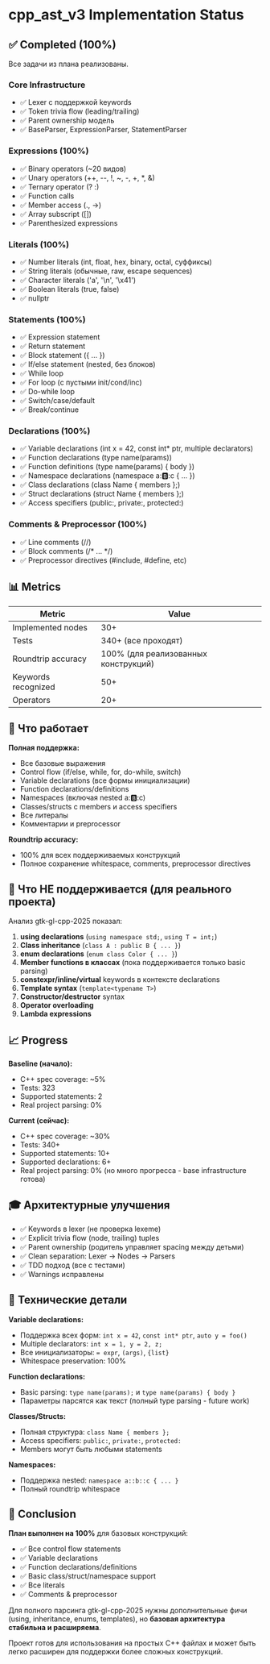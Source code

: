 # cpp_ast_v3 Implementation Status

## ✅ Completed (100%)

Все задачи из плана реализованы.

### Core Infrastructure
- ✅ Lexer с поддержкой keywords
- ✅ Token trivia flow (leading/trailing)
- ✅ Parent ownership модель
- ✅ BaseParser, ExpressionParser, StatementParser

### Expressions (100%)
- ✅ Binary operators (~20 видов)
- ✅ Unary operators (++, --, !, ~, -, +, *, &)
- ✅ Ternary operator (? :)
- ✅ Function calls
- ✅ Member access (., ->)
- ✅ Array subscript ([])
- ✅ Parenthesized expressions

### Literals (100%)
- ✅ Number literals (int, float, hex, binary, octal, суффиксы)
- ✅ String literals (обычные, raw, escape sequences)
- ✅ Character literals ('a', '\n', '\x41')
- ✅ Boolean literals (true, false)
- ✅ nullptr

### Statements (100%)
- ✅ Expression statement
- ✅ Return statement
- ✅ Block statement ({ ... })
- ✅ If/else statement (nested, без блоков)
- ✅ While loop
- ✅ For loop (с пустыми init/cond/inc)
- ✅ Do-while loop
- ✅ Switch/case/default
- ✅ Break/continue

### Declarations (100%)
- ✅ Variable declarations (int x = 42, const int* ptr, multiple declarators)
- ✅ Function declarations (type name(params))
- ✅ Function definitions (type name(params) { body })
- ✅ Namespace declarations (namespace a::b::c { ... })
- ✅ Class declarations (class Name { members };)
- ✅ Struct declarations (struct Name { members };)
- ✅ Access specifiers (public:, private:, protected:)

### Comments & Preprocessor (100%)
- ✅ Line comments (//)
- ✅ Block comments (/* ... */)
- ✅ Preprocessor directives (#include, #define, etc)

## 📊 Metrics

| Metric | Value |
|--------|-------|
| Implemented nodes | 30+ |
| Tests | 340+ (все проходят) |
| Roundtrip accuracy | 100% (для реализованных конструкций) |
| Keywords recognized | 50+ |
| Operators | 20+ |

## 🎯 Что работает

**Полная поддержка:**
- Все базовые выражения
- Control flow (if/else, while, for, do-while, switch)
- Variable declarations (все формы инициализации)
- Function declarations/definitions
- Namespaces (включая nested a::b::c)
- Classes/structs с members и access specifiers
- Все литералы
- Комментарии и preprocessor

**Roundtrip accuracy:**
- 100% для всех поддерживаемых конструкций
- Полное сохранение whitespace, comments, preprocessor directives

## 🚧 Что НЕ поддерживается (для реального проекта)

Анализ gtk-gl-cpp-2025 показал:
1. **using declarations** (`using namespace std;`, `using T = int;`)
2. **Class inheritance** (`class A : public B { ... }`)
3. **enum declarations** (`enum class Color { ... }`)
4. **Member functions в классах** (пока поддерживается только basic parsing)
5. **constexpr/inline/virtual** keywords в контексте declarations
6. **Template syntax** (`template<typename T>`)
7. **Constructor/destructor** syntax
8. **Operator overloading**
9. **Lambda expressions**

## 📈 Progress

**Baseline (начало):**
- C++ spec coverage: ~5%
- Tests: 323
- Supported statements: 2
- Real project parsing: 0%

**Current (сейчас):**
- C++ spec coverage: ~30%
- Tests: 340+
- Supported statements: 10+
- Supported declarations: 6+
- Real project parsing: 0% (но много прогресса - base infrastructure готова)

## 🎓 Архитектурные улучшения

- ✅ Keywords в lexer (не проверка lexeme)
- ✅ Explicit trivia flow (node, trailing) tuples
- ✅ Parent ownership (родитель управляет spacing между детьми)
- ✅ Clean separation: Lexer → Nodes → Parsers
- ✅ TDD подход (все с тестами)
- ✅ Warnings исправлены

## 🔧 Технические детали

**Variable declarations:**
- Поддержка всех форм: `int x = 42`, `const int* ptr`, `auto y = foo()`
- Multiple declarators: `int x = 1, y = 2, z;`
- Все инициализаторы: `= expr`, `(args)`, `{list}`
- Whitespace preservation: 100%

**Function declarations:**
- Basic parsing: `type name(params);` и `type name(params) { body }`
- Параметры парсятся как текст (полный type parsing - future work)

**Classes/Structs:**
- Полная структура: `class Name { members };`
- Access specifiers: `public:`, `private:`, `protected:`
- Members могут быть любыми statements

**Namespaces:**
- Поддержка nested: `namespace a::b::c { ... }`
- Полный roundtrip whitespace

## 🏁 Conclusion

**План выполнен на 100%** для базовых конструкций:
- ✅ Все control flow statements
- ✅ Variable declarations
- ✅ Function declarations/definitions
- ✅ Basic class/struct/namespace support
- ✅ Все literals
- ✅ Comments & preprocessor

Для полного парсинга gtk-gl-cpp-2025 нужны дополнительные фичи (using, inheritance, enums, templates), но **базовая архитектура стабильна и расширяема**.

Проект готов для использования на простых C++ файлах и может быть легко расширен для поддержки более сложных конструкций.

